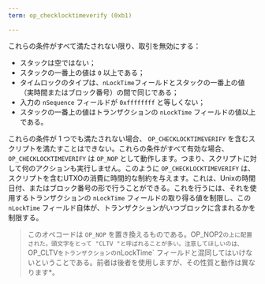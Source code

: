 ```yaml
---
term: op_checklocktimeverify (0xb1)

---
```

これらの条件がすべて満たされない限り、取引を無効にする：


- スタックは空ではない；
- スタックの一番上の値は `0` 以上である；
- タイムロックのタイプは、`nLockTime`フィールドとスタックの一番上の値（実時間またはブロック番号）の間で同じである；
- 入力の `nSequence` フィールドが `0xffffffff` と等しくない；
- スタックの一番上の値はトランザクションの `nLockTime` フィールドの値以上である。

これらの条件が 1 つでも満たされない場合、 `OP_CHECKLOCKTIMEVERIFY` を含むスクリプトを満たすことはできない。これらの条件がすべて有効な場合、`OP_CHECKLOCKTIMEVERIFY` は `OP_NOP` として動作します。つまり、スクリプトに対して何のアクションも実行しません。このように `OP_CHECKLOCKTIMEVERIFY` は、スクリプトを含むUTXOの消費に時間的な制約を与えます。これは、Unixの時間日付、またはブロック番号の形で行うことができる。これを行うには、それを使用するトランザクションの `nLockTime` フィールドの取り得る値を制限し、この `nLockTime` フィールド自体が、トランザクションがいつブロックに含まれるかを制限する。

> このオペコードは `OP_NOP` を置き換えるものである。OP_NOP2`の上に配置された。頭文字をとって "CLTV "と呼ばれることが多い。注意してほしいのは、`OP_CLTV` をトランザクションの `nLockTime` フィールドと混同してはいけないということである。前者は後者を使用しますが、その性質と動作は異なります*。